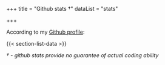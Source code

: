 +++
title = "Github stats †"
dataList = "stats"

+++

According to my [Github profile](https://dzello.com/github):

{{< section-list-data >}}

_† - github stats provide no guarantee of actual coding ability_
